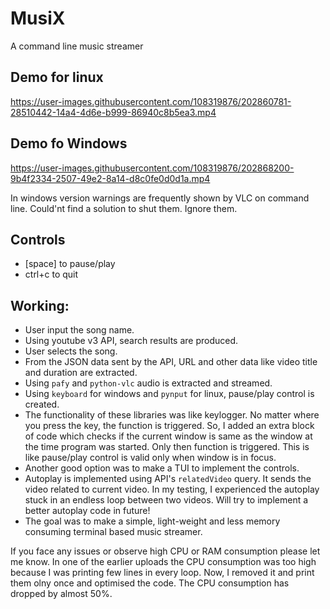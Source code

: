 # MusiX
A command line music streamer



## Demo for linux
https://user-images.githubusercontent.com/108319876/202860781-28510442-14a4-4d6e-b999-86940c8b5ea3.mp4

## Demo fo Windows
https://user-images.githubusercontent.com/108319876/202868200-9b4f2334-2507-49e2-8a14-d8c0fe0d0d1a.mp4

In windows version warnings are frequently shown by VLC on command line. Could'nt find a solution to shut them. Ignore them.

## Controls
- [space] to pause/play
- ctrl+c to quit

## Working:
- User input the song name.
- Using youtube v3 API, search results are produced.
- User selects the song.
- From the JSON data sent by the API, URL and other data like video title and duration are extracted.
- Using `pafy` and `python-vlc` audio is extracted and streamed.
- Using `keyboard` for windows and `pynput` for linux, pause/play control is created. 
- The functionality of these libraries was like keylogger. No matter where you press the key, the function is triggered. So, I added an extra block of code which checks if the current window is same as the window at the time program was started. Only then function is triggered. This is like pause/play control is valid only when window is in focus.
- Another good option was to make a TUI to implement the controls.
- Autoplay is implemented using API's `relatedVideo` query. It sends the video related to current video. In my testing, I experienced the autoplay stuck in an endless loop between two videos. Will try to implement a better autoplay code in future!
- The goal was to make a simple, light-weight and less memory consuming terminal based music streamer.

If you face any issues or observe high CPU or RAM consumption please let me know. In one of the earlier uploads the CPU consumption was too high because I was printing few lines in every loop. Now, I removed it and print them olny once and optimised the code. The CPU consumption has dropped by almost 50%.
